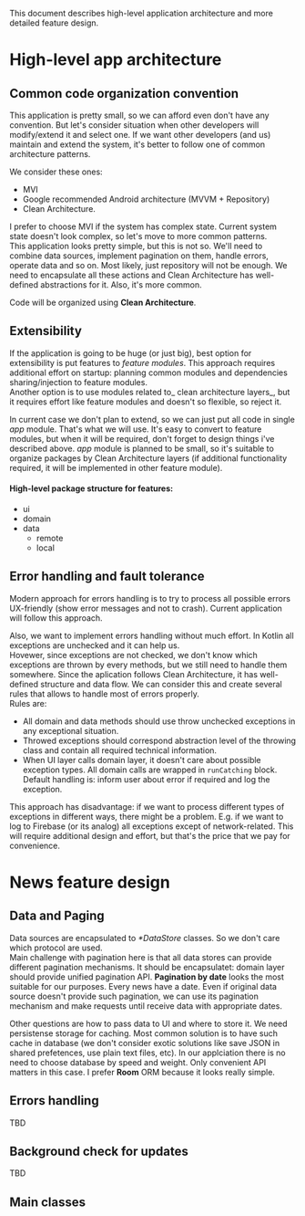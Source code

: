 This document describes high-level application architecture and more detailed feature design.

# High-level app architecture

## Common code organization convention
This application is pretty small, so we can afford even don't have any convention. But let's consider situation when other developers will modify/extend it and select one.
If we want other developers (and us) maintain and extend the system, it's better to follow one of common architecture patterns. 

We consider these ones: 
* MVI
* Google recommended Android architecture (MVVM + Repository)
* Clean Architecture.

I prefer to choose MVI if the system has complex state. Current system state doesn't look complex, so let's move to more common patterns.  
This application looks pretty simple, but this is not so. We'll need to combine data sources, implement pagination on them, handle errors, operate data and so on. Most likely, just repository will not be enough. We need to encapsulate all these actions and Clean Architecture has well-defined abstractions for it. Also, it's more common.

Code will be organized using **Clean Architecture**.

## Extensibility
If the application is going to be huge (or just big), best option for extensibility is put features to _feature modules_. This approach requires additional effort on startup: planning common modules and dependencies sharing/injection to feature modules.  
Another option is to use modules related to_ clean architecture layers_, but it requires effort like feature modules and doesn't so flexible, so reject it.

In current case we don't plan to extend, so we can just put all code in single _app_ module. That's what we will use. It's easy to convert to feature modules, but when it will be required, don't forget to design things i've described above.
_app_ module is planned to be small, so it's suitable to organize packages by Clean Architecture layers (if additional functionality required, it will be implemented in other feature module).
#### High-level package structure for features:
* ui
* domain
* data
    * remote
    * local

## Error handling and fault tolerance
Modern approach for errors handling is to try to process all possible errors UX-friendly (show error messages and not to crash). Current application will follow this approach. 

Also, we want to implement errors handling without much effort. In Kotlin all exceptions are unchecked and it can help us.  
Hovewer, since exceptions are not checked, we don't know which exceptions are thrown by every methods, but we still need to handle them somewhere. Since the aplication follows Clean Architecture, it has well-defined structure and data flow. We can consider this and create several rules that allows to handle most of errors properly.   
Rules are:
* All domain and data methods should use throw unchecked exceptions in any exceptional situation. 
* Throwed exceptions should correspond abstraction level of the throwing class and contain all required technical information. 
* When UI layer calls domain layer, it doesn't care about possible exception types. All domain calls are wrapped in `runCatching` block. Default handling is: inform user about error if required and log the exception.  

This approach has disadvantage: if we want to process different types of exceptions in different ways, there might be a problem. E.g. if we want to log to Firebase (or its analog) all exceptions except of network-related. This will require additional design and effort, but that's the price that we pay for convenience.

# News feature design
## Data and Paging
Data sources are encapsulated to _*DataStore_ classes. So we don't care which protocol are used.  
Main challenge with pagination here is that all data stores can provide different pagination mechanisms. It should be encapsulatet: domain layer should provide unified pagination API. 
**Pagination by date** looks the most suitable for our purposes. Every news have a date. Even if original data source doesn't provide such pagination, we can use its pagination mechanism and make requests until receive data with appropriate dates. 

Other questions are how to pass data to UI and where to store it. 
We need persistense storage for caching. Most common solution is to have such cache in database (we don't consider exotic solutions like save JSON in shared prefetences, use plain text files, etc). In our applciation there is no need to choose database by speed and weight. Only convenient API matters in this case. I prefer **Room** ORM because it looks really simple. 

## Errors handling
TBD
## Background check for updates
TBD
## Main classes 
